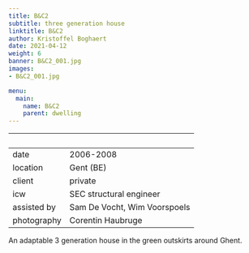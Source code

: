 ```yaml
---
title: B&C2
subtitle: three generation house
linktitle: B&C2
author: Kristoffel Boghaert
date: 2021-04-12
weight: 6
banner: B&C2_001.jpg
images:
- B&C2_001.jpg

menu:
  main:
    name: B&C2
    parent: dwelling
---
```


&nbsp;|&nbsp;
------|------
date  |   2006-2008
location	|		Gent (BE)
client		|		private
icw			|   SEC structural engineer
assisted by |   Sam De Vocht, Wim Voorspoels
photography   |   Corentin Haubruge

An adaptable 3 generation house in the green outskirts around Ghent.